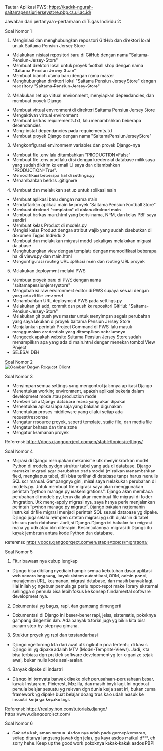 Tautan Aplikasi PWS: https://kadek-ngurah-saitamapensiunjerseystore.pbp.cs.ui.ac.id/

Jawaban dari pertanyaan-pertanyaan di Tugas Individu 2:

Soal Nomor 1

1. Menginiasi dan menghubungkan repositori GitHub dan direktori lokal untuk Saitama Pensiun Jersey Store
- Melakukan inisiasi repositori baru di GitHub dengan nama "Saitama-Pensiun-Jersey-Store"
- Membuat direktori lokal untuk proyek football shop dengan nama "Saitama Pensiun Jersey Store"
- Membuat branch utama baru dengan nama master
- Menghubungkan direktori lokal "Saitama Pensiun Jersey Store" dengan repository "Saitama-Pensiun-Jersey-Store"

2. Melakukan set up virtual environment, menyiapkan dependancies, dan membuat proyek Django
- Membuat virtual environment di direktori Saitama Pensiun Jersey Store
- Mengaktivan virtual environment
- Membuat berkas requirements.txt, lalu menambahkan beberapa dependancies
- Meng-install dependancies pada requirements.txt
- Membuat proyek Django dengan nama "SaitamaPensiunJerseyStore"

3. Mengkonfigurasi environment variables dan proyek Django-nya
- Membuat file .env lalu ditambahkan "PRODUCTION=False" 
- Membuat file .env.prod lalu diisi dengan kredensial database milik saya yang sudah dikirim ke email UI saya dan ditambahkan "PRODUCTION=True".
- Memodifikasi beberapa hal di settings.py
- Menambahkan berkas .gitignore

4. Membuat dan melakukan set up untuk aplikasi main
- Membuat aplikasi baru dengan nama main
- Mendaftarkan aplikasi main ke proyek "Saitama Pensiun Football Store"
- Membuat direktori "templates" di dalam direktori main
- Membuat berkas main.html yang berisi nama, NPM, dan kelas PBP saya sendiri
- Membuat kelas Product di models.py
- Mengisi kelas Product dengan atribut wajib yang sudah disebutkan di dokumen Tugas Individu 2
- Membuat dan melakukan migrasi model sekaligus melakukan migrasi database
- Menghubungkan view dengan template dengan memodifikasi beberapa hal di views.py dan main.html
- Mengonfigurasi routing URL aplikasi main dan routing URL proyek

5. Melakukan deployment melalui PWS
- Membuat proyek baru di PWS dengan nama "saitamapensiunjerseystore"
- Mengubah isi raw environment editor di PWS supaya sesuai dengan yang ada di file .env.prod
- Menambahkan URL deployment PWS pada settings.py 
- Melakukan git add, commit dan push ke repositori GitHub "Saitama-Pensiun-Jersey-Store"
- Melakukan git push pws master untuk menyimpan segala perubahan yang saya lakukan di proyek Saitama Pensiun Jersey Store
- Menjalankan perintah Project Command di PWS, lalu masuk menggunakan credentials yang ditampilkan sebelumnya
- Mengecek apakah website Saitama Pensiun Jersey Store sudah menampilkan apa yang ada di main.html dengan menekan tombol View Project
- SELESAI DEH

Soal Nomor 2    
![Gambar Bagan Request Client]([images/Gambar_Bagan](https://github.com/cloudthegoat/Saitama-Pensiun-Jersey-Store/blob/eb37ee2f46252a7910de815b0b0bafa4549f3626/Gambar_Bagan_Request_Client.png))



Soal Nomor 3
- Menyimpan semua settings yang mengontrol jalannya aplikasi Django
- Menentukan working environment, apakah aplikasi bekerja dalam development mode atau production mode
- Memberi tahu Django database mana yang akan dipakai
- Menentukan aplikasi apa saja yang bakalan digunakan
- Menentukan proses middleware yang dilalui setiap ada request/response
- Mengatur resource proyek, seperti template, static file, dan media file
- Mengatur bahasa dan time zone
- Mengatur keamanan proyek

Referensi:
https://docs.djangoproject.com/en/stable/topics/settings/

Soal Nomor 4

- Migrasi di Django merupakan mekanisme utk menyinkronkan model Python di models.py dgn struktur tabel yang ada di database. Django memakai migrasi agar perubahan pada model (misalkan menambahkan field, menghapus tabel, dll) bisa terlihat di database tanpa harus menulis SQL scr manual. Gampangnya gini, misal saya melakukan perubahan di models.py. Untuk membuat file migrasi, saya akan menggunakan perintah "python manage.py makemigrations". Django akan membaca perubahan di models.py, terus dia akan membuat file migrasi di folder /migration. Utk meng-apply migrasi nya, saya hanya perlu menjalankan perintah "python manage.py migrate". Django bakalan nerjemahin instruksi dr file migrasi menjadi perintah SQL sesuai database yg dipake. Django juga selalu nyimpen catetan migrasi yg udh dijalanin di tabel khusus pada database. Jadi, si Django-Django ini bakalan tau migrasi mana yg udh atau blm diterapin. Kesimpulannya, migrasi di Django itu kayak jembatan antara kode Python dan database.

Referensi:
https://docs.djangoproject.com/en/stable/topics/migrations/


Soal Nomor 5
1. Fitur bawaan nya cukup lengkap
- Django bisa dibilang nyediain hampir semua kebutuhan dasar aplikasi web secara langsung, kayak sistem autentikasi, ORM, admin panel, manajemen URL, keamanan, migrasi database, dan masih banyak lagi. Hal inilah yg ngebuat pemula ga perlu repot-repot make library eksternal sehingga si pemula bisa lebih fokus ke konsep fundamental software development nya.
2. Dokumentasi yg bagus, rapi, dan gampang dimengerti
- Dokumentasi di Django ini bener-bener rapi, jelas, sistematis, pokoknya gampang dingertiin dah. Ada banyak tutorial juga yg bikin kita bisa paham step-by-step nya gimana.
3. Struktur proyek yg rapi dan terstandarisasi
- Django ngedorong kita dari awal utk ngikutin pola tertentu, di kasus Django ini yg dipake adalah MTV (Model-Template-Views). Jadi, kita bisa terbiasa dgn praktek software development yg ter-organize sejak awal, bukan nulis kode asal-asalan.
4. Banyak dipake di industri
- Django ini ternyata banyak dipake oleh perusahaan-perusahaan besar, kayak Instagram, Pinterest, Mozilla, dan masih bnyk lagi. Ini ngebuat pemula belajar sesuatu yg relevan dgn dunia kerja saat ini, bukan cuma framework yg dipake buat belajar doang trus kalo udah masuk ke industri kerja ga kepake lagi.

Referensi:
https://realpython.com/tutorials/django/
https://www.djangoproject.com/

Soal Nomor 6
- Gak ada kak, aman semua. Asdos nya udah pada gercep kemaren, setiap ditanya langsung jawab dgn jelas, ga kaya asdos matkul d***, eh sorry hehe. Keep up the good work pokoknya kakak-kakak asdos PBP!

